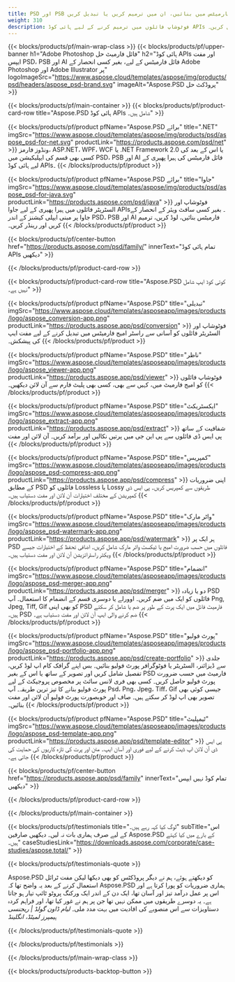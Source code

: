 ```yaml
---
title: PSD اور PSB فائلوں کو پی ڈی ایف اور امیج فارمیٹس میں بنائیں، ان میں ترمیم کریں یا تبدیل کریں
weight: 310
description: فوٹوشاپ فائلوں میں ترمیم کرنے کے لیے ہائی کوڈ APIs اور مفت ایپس۔ پرت کی خصوصیات کو اپ ڈیٹ کرنے کی صلاحیت، واٹر مارکس روٹیٹ اسکیل فلپ کراپ ڈیتھرنگ راسٹر کنورژن شامل کریں۔
---
```


{{< blocks/products/pf/main-wrap-class >}}
{{< blocks/products/pf/upper-banner h1="Adobe Photoshop فائل فارمیٹ حل" h2="ہائی کوڈ APIs اور مفت ایپس PSD، PSB اور AI فائل فارمیٹس کے لیے، بغیر کسی انحصار کے Adobe Photoshop اور Adobe Illustrator پر" logoImageSrc="https://www.aspose.cloud/templates/aspose/img/products/psd/headers/aspose_psd-brand.svg" imageAlt="Aspose.PSD پروڈکٹ حل" >}}

{{< blocks/products/pf/main-container >}}
{{< blocks/products/pf/product-card-row title="Aspose.PSD ہائی کوڈ APIs شامل ہیں۔" >}}

{{< blocks/products/pf/product pfName="Aspose.PSD برائے" title=".NET" imgSrc="https://www.aspose.cloud/templates/aspose/img/products/psd/aspose_psd-for-net.svg" productLink="https://products.aspose.com/psd/net" >}}
ونڈوز فارمز، ASP.NET، WPF، WCF یا .NET Framework 2.0 یا اس کے بعد کی کسی بھی قسم کی ایپلیکیشن میں PSD، PSB اور AI فائل فارمیٹس کی ہیرا پھیری کے لیے ہائی کوڈ APIs۔
{{< /blocks/products/pf/product >}}

{{< blocks/products/pf/product pfName="Aspose.PSD برائے" title="جاوا" imgSrc="https://www.aspose.cloud/templates/aspose/img/products/psd/aspose_psd-for-java.svg" productLink="https://products.aspose.com/psd/java" >}}
فوٹوشاپ اور السٹریٹر فائلوں میں ہیرا پھیری کے لیے جاوا APIs۔ بغیر کسی سافٹ ویئر کے انحصار کے جاوا پر مبنی ایپلی کیشنز کے اندر PSD، PSB اور AI فارمیٹس بنائیں، لوڈ کریں، ترمیم کریں اور رینڈر کریں۔
{{< /blocks/products/pf/product >}}

{{< blocks/products/pf/center-button href="https://products.aspose.com/psd/family/" innerText="تمام ہائی کوڈ APIs دیکھیں" >}}

{{< /blocks/products/pf/product-card-row >}}

{{< blocks/products/pf/product-card-row title="Aspose.PSD کوئی کوڈ ایپ شامل نہیں ہے۔" >}}

{{< blocks/products/pf/product pfName="Aspose.PSD" title="تبدیلی" imgSrc="https://www.aspose.cloud/templates/asposeapp/images/products/logo/aspose_conversion-app.png" productLink="https://products.aspose.app/psd/conversion" >}}
فوٹوشاپ اور السٹریٹر فائلوں کو آسانی سے راسٹر امیج فارمیٹس میں تبدیل کرنے کے لیے مفت ایپ کی پیشکش۔
{{< /blocks/products/pf/product >}}

{{< blocks/products/pf/product pfName="Aspose.PSD" title="ناظر" imgSrc="https://www.aspose.cloud/templates/asposeapp/images/products/logo/aspose_viewer-app.png" productLink="https://products.aspose.app/psd/viewer" >}}
فوٹوشاپ فائلوں کو امیج فارمیٹ میں، کہیں سے بھی، کسی بھی پلیٹ فارم سے آن لائن دیکھیں۔
{{< /blocks/products/pf/product >}}

{{< blocks/products/pf/product pfName="Aspose.PSD" title="ایکسٹریکٹ" imgSrc="https://www.aspose.cloud/templates/asposeapp/images/products/logo/aspose_extract-app.png" productLink="https://products.aspose.app/psd/extract" >}}
شفافیت کے ساتھ پی ایس ڈی فائلوں سے پی این جی میں پرتیں نکالیں اور برآمد کریں۔ آن لائن اور مفت
{{< /blocks/products/pf/product >}}

{{< blocks/products/pf/product pfName="Aspose.PSD" title="کمپریس" imgSrc="https://www.aspose.cloud/templates/asposeapp/images/products/logo/aspose_psd-compress-app.png" productLink="https://products.aspose.app/psd/compress" >}}
اپنی ضروریات کے مطابق PSD فائلوں کو Lossless یا Lossy طریقوں سے کمپریس کریں۔ پی ایس ڈی کمپریشن کے مختلف اختیارات آن لائن اور مفت دستیاب ہیں۔
{{< /blocks/products/pf/product >}}

{{< blocks/products/pf/product pfName="Aspose.PSD" title="واٹر مارک" imgSrc="https://www.aspose.cloud/templates/asposeapp/images/products/logo/aspose_psd-watermark-app.png" productLink="https://products.aspose.app/psd/watermark" >}}
ہر ایک پر PSD فائلوں میں حسب ضرورت امیج یا ٹیکسٹ واٹر مارک شامل کریں۔ اضافی تحفظ کے اختیارات جیسے ویکٹر راسٹرائزیشن آن لائن اور مفت دستیاب ہیں۔
{{< /blocks/products/pf/product >}}

{{< blocks/products/pf/product pfName="Aspose.PSD" title="انضمام" imgSrc="https://www.aspose.cloud/templates/asposeapp/images/products/logo/aspose_psd-merger-app.png" productLink="https://products.aspose.app/psd/merger" >}}
دو یا زیادہ PSD فائلوں کو ایک میں ضم کریں۔ اوورلے یا دوسری قسم کے انضمام کا استعمال۔ آپ Png, Jpeg, Tiff, Gif کو بھی اپنی PSD فارمیٹ فائل میں ایک پرت کے طور پر ضم یا شامل کر سکتے ہیں۔ PSD ضم کرنے والی ایپ آن لائن اور مفت دستیاب ہے۔
{{< /blocks/products/pf/product >}}

{{< blocks/products/pf/product pfName="Aspose.PSD" title="پورٹ فولیو" imgSrc="https://www.aspose.cloud/templates/asposeapp/images/products/logo/aspose_psd-portfolio-app.png" productLink="https://products.aspose.app/psd/create-portfolio" >}}
جلدی سے ڈیزائنر، السٹریٹر یا فوٹوگرافر پورٹ فولیو بنائیں۔ بس اپنے گرافک کام اپ لوڈ کریں، تفصیل شامل کریں اور تصویر کے ساتھ یا اس کے بغیر PSD فارمیٹ میں حسب ضرورت پورٹ فولیو حاصل کریں۔ کسی بھی فری لانس سائٹ پر مخصوص پروجیکٹ کے لیے پورٹ فولیو بنانے کا تیز ترین طریقہ۔ آپ Psd، Png، Jpeg، Tiff، Gif جیسی کوئی بھی تصویر بھی اپ لوڈ کر سکتے ہیں۔ صاف اور خوبصورت پورٹ فولیو آن لائن اور مفت بنائیں۔
{{< /blocks/products/pf/product >}}

{{< blocks/products/pf/product pfName="Aspose.PSD" title="ٹیمپلیٹ" imgSrc="https://www.aspose.cloud/templates/asposeapp/images/products/logo/aspose_psd-template-app.png" productLink="https://products.aspose.app/psd/template-editor" >}}
پی ایس ڈی آن لائن اپ ڈیٹ کرنے کے لیے فوری اور آسان ایپ۔ متن اور پرت کی تازہ کاریوں کی حمایت کی جاتی ہے۔
{{< /blocks/products/pf/product >}}

{{< blocks/products/pf/center-button href="https://products.aspose.app/psd/family" innerText="تمام کوڈ نہیں ایپس دیکھیں" >}}

{{< /blocks/products/pf/product-card-row >}}

{{< /blocks/products/pf/main-container >}}

{{< blocks/products/pf/testimonials title="لوگ کیا کہہ رہے ہیں۔" subTitle="اس کے لیے صرف ہماری بات نہ لیں۔ دیکھیں صارفین Aspose.PSD کے بارے میں کیا کہتے ہیں۔" caseStudiesLink="https://downloads.aspose.com/corporate/case-studies/aspose.total/" >}}

{{< blocks/products/pf/testimonials-quote >}}
<p class="first">
 Aspose.PSD کو دیکھتے ہوئے، ہم نے دیگر پروڈکٹس کو بھی دیکھا لیکن مفت ٹرائل استعمال کرنے کے بعد یہ واضح تھا کہ Aspose.PSD ہماری ضروریات کو پورا کرتا ہے اور اس پر عمل درآمد تیز اور آسان تھا، ایک دن کے اندر ایک ورکنگ پروٹو ٹائپ تیار ہو جاتا ہے۔ یہ دوسرے طریقوں میں ممکن نہیں تھا جن پر ہم نے غور کیا تھا، اور فراہم کردہ دستاویزات سے اس منصوبے کی افادیت میں بہت مدد ملی۔
 <em>
  لیام ڈاون گولڈ | ریجنسی ہیمپرز لمیٹڈ، انگلینڈ
 </em>
</p>

{{< /blocks/products/pf/testimonials-quote >}}

{{< /blocks/products/pf/testimonials >}}

{{< /blocks/products/pf/main-wrap-class >}}

{{< blocks/products/products-backtop-button >}}
